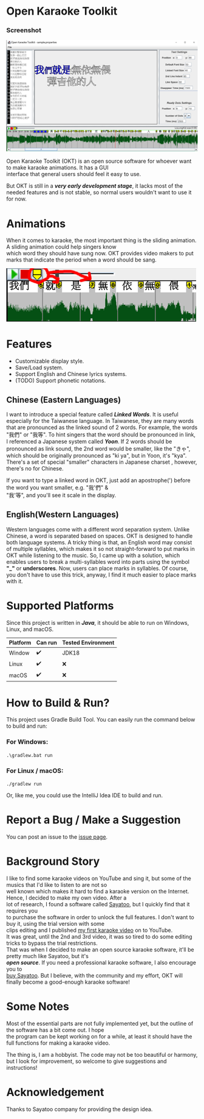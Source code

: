 
# Open Karaoke Toolkit

### Screenshot

![A screenshot of the OKT at commit 173533cc383ef5431f719de1e9dcfaa5d9f68014](docsResources/oktScreenshot.png)

Open Karaoke Toolkit (OKT) is an open source software for whoever want to make karaoke animations. It has a GUI  
interface that general users should feel it easy to use.

But OKT is still in a ***very early development stage***, it lacks most of the needed features and is not stable, so 
normal users wouldn't want to use it for now.

# Animations

When it comes to karaoke, the most important thing is the sliding animation. A sliding animation could help singers know  
which word they should have sung now. OKT provides video makers to put marks that indicate the period when a word should
be sang.

![marks demo](docsResources/marksDemo-500.png)

# Features
- Customizable display style.
- Save/Load system.
- Support English and Chinese lyrics systems.
- (TODO) Support phonetic notations.

## Chinese (Eastern Languages)
I want to introduce a special feature called _***Linked Words***_. It is useful especially for the Taiwanese language.
In Taiwanese, they are many words that are pronounced as the linked sound of 2 words. For example,  the words "我們" or 
"我等". To hint singers that the word should be pronounced in link, I referenced a Japanese system called ***Yoon***. If
2 words should be pronounced as link sound, the 2nd word would be smaller, like the "きゃ", which should be originally 
pronounced as "ki ya", but in Yoon, it's "kya". There's a set of special "smaller" characters in Japanese charset
, however, there's no for Chinese.

If you want to type a linked word in OKT, just add an apostrophe(') before the word you want smaller, e.g. "我'們" &   
"我'等", and you'll see it scale in the display.

## English(Western Languages)
Western languages come with a different word separation system. Unlike Chinese, a word is separated based on spaces.
OKT is designed to handle both language systems. A tricky thing is that, an English word may consist of multiple 
syllables, which makes it so not straight-forward to put marks in OKT while listening to the music. So, I came up with
a solution, which enables users to break a multi-syllables word into parts using the symbol **"_"** or **underscores**.
Now, users can place marks in syllables. Of course, you don't have to use this trick, anyway, I find it much easier to
place marks with it.

# Supported Platforms

Since this project is written in ***Java***, it should be able to run on Windows, Linux, and macOS.

| Platform | Can run            | Tested Environment |  
|----------|--------------------|--------------------|  
| Window   | :heavy_check_mark: | JDK18              |  
| Linux    | :heavy_check_mark: | :x:                |  
| macOS    | :heavy_check_mark: | :x:                |  

# How to Build & Run?

This project uses Gradle Build Tool. You can easily run the command below to build and run:

### For Windows:

```  
.\gradlew.bat run  
```  

### For Linux / macOS:

```  
./gradlew run  
```  

Or, like me, you could use the IntelliJ Idea IDE to build and run.

# Report a Bug / Make a Suggestion

You can post an issue to the [issue page](https://github.com/Bowen951209/open-karaoke-toolkit/issues).

# Background Story

I like to find some karaoke videos on YouTube and sing it, but some of the musics that I'd like to listen to are not so  
well known which makes it hard to find a karaoke version on the Internet. Hence, I decided to make my own video. After a  
lot of research, I found a software called [Sayatoo](https://www.geemio.com/), but I quickly find that it requires you  
to purchase the software in order to unlock the full features. I don't want to buy it, using the trial version with some  
clips editing and I published [my first karaoke video](https://youtu.be/XKbiAlB-TvI?si=FIgABXUIMRC72PDI) on to YouTube.  
It was great, until the 2nd and 3rd video, it was so tired to do some editing tricks to bypass the trial restrictions.  
That was when I decided to make an open source karaoke software, it'll be pretty much like Sayatoo, but it's  
***open source***. If you need a professional karaoke software, I also encourage you to  
[buy Sayatoo](https://www.sayasub.com/purchase/?mid=&ver=). But I believe, with the community and my effort, OKT will  
finally become a good-enough karaoke software!

# Some Notes

Most of the essential parts are not fully implemented yet, but the outline of the software has a bit come out. I hope  
the program can be kept working on for a while, at least it should have the full functions for making a karaoke video.

The thing is, I am a hobbyist. The code may not be too beautiful or harmony, but I look for improvement, so welcome to
give suggestions and instructions!

# Acknowledgement

Thanks to Sayatoo company for providing the design idea.